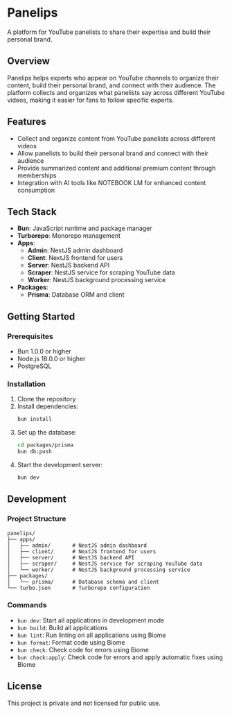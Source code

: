# Panelips

A platform for YouTube panelists to share their expertise and build their personal brand.

## Overview

Panelips helps experts who appear on YouTube channels to organize their content, build their personal brand, and connect with their audience. The platform collects and organizes what panelists say across different YouTube videos, making it easier for fans to follow specific experts.

## Features

- Collect and organize content from YouTube panelists across different videos
- Allow panelists to build their personal brand and connect with their audience
- Provide summarized content and additional premium content through memberships
- Integration with AI tools like NOTEBOOK LM for enhanced content consumption

## Tech Stack

- **Bun**: JavaScript runtime and package manager
- **Turborepo**: Monorepo management
- **Apps**:
  - **Admin**: NextJS admin dashboard
  - **Client**: NextJS frontend for users
  - **Server**: NestJS backend API
  - **Scraper**: NestJS service for scraping YouTube data
  - **Worker**: NestJS background processing service
- **Packages**:
  - **Prisma**: Database ORM and client

## Getting Started

### Prerequisites

- Bun 1.0.0 or higher
- Node.js 18.0.0 or higher
- PostgreSQL

### Installation

1. Clone the repository
2. Install dependencies:
   ```bash
   bun install
   ```
3. Set up the database:
   ```bash
   cd packages/prisma
   bun db:push
   ```
4. Start the development server:
   ```bash
   bun dev
   ```

## Development

### Project Structure

```
panelips/
├── apps/
│   ├── admin/       # NextJS admin dashboard
│   ├── client/      # NextJS frontend for users
│   ├── server/      # NestJS backend API
│   ├── scraper/     # NestJS service for scraping YouTube data
│   └── worker/      # NestJS background processing service
├── packages/
│   └── prisma/      # Database schema and client
└── turbo.json       # Turborepo configuration
```

### Commands

- `bun dev`: Start all applications in development mode
- `bun build`: Build all applications
- `bun lint`: Run linting on all applications using Biome
- `bun format`: Format code using Biome
- `bun check`: Check code for errors using Biome
- `bun check:apply`: Check code for errors and apply automatic fixes using Biome

## License

This project is private and not licensed for public use.
